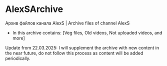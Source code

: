 # AlexSArchive
Архив файлов канала AlexS | Archive files of channel AlexS

- In this archive contains: [Veg files, Old videos, Not uploaded videos, and more]

Update from 22.03.2025:
I will supplement the archive with new content in the near future, do not follow this process as content will be added periodically.
